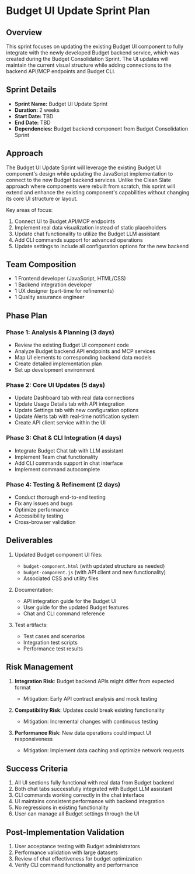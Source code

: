 # Budget UI Update Sprint Plan

## Overview

This sprint focuses on updating the existing Budget UI component to fully integrate with the newly developed Budget backend service, which was created during the Budget Consolidation Sprint. The UI updates will maintain the current visual structure while adding connections to the backend API/MCP endpoints and Budget CLI.

## Sprint Details

- **Sprint Name:** Budget UI Update Sprint
- **Duration:** 2 weeks
- **Start Date:** TBD
- **End Date:** TBD
- **Dependencies:** Budget backend component from Budget Consolidation Sprint

## Approach

The Budget UI Update Sprint will leverage the existing Budget UI component's design while updating the JavaScript implementation to connect to the new Budget backend services. Unlike the Clean Slate approach where components were rebuilt from scratch, this sprint will extend and enhance the existing component's capabilities without changing its core UI structure or layout.

Key areas of focus:
1. Connect UI to Budget API/MCP endpoints
2. Implement real data visualization instead of static placeholders
3. Update chat functionality to utilize the Budget LLM assistant
4. Add CLI commands support for advanced operations
5. Update settings to include all configuration options for the new backend

## Team Composition

- 1 Frontend developer (JavaScript, HTML/CSS)
- 1 Backend integration developer
- 1 UX designer (part-time for refinements)
- 1 Quality assurance engineer

## Phase Plan

### Phase 1: Analysis & Planning (3 days)
- Review the existing Budget UI component code
- Analyze Budget backend API endpoints and MCP services
- Map UI elements to corresponding backend data models
- Create detailed implementation plan
- Set up development environment

### Phase 2: Core UI Updates (5 days)
- Update Dashboard tab with real data connections
- Update Usage Details tab with API integration
- Update Settings tab with new configuration options
- Update Alerts tab with real-time notification system
- Create API client service within the UI

### Phase 3: Chat & CLI Integration (4 days)
- Integrate Budget Chat tab with LLM assistant
- Implement Team chat functionality
- Add CLI commands support in chat interface
- Implement command autocomplete

### Phase 4: Testing & Refinement (2 days)
- Conduct thorough end-to-end testing
- Fix any issues and bugs
- Optimize performance
- Accessibility testing
- Cross-browser validation

## Deliverables

1. Updated Budget component UI files:
   - `budget-component.html` (with updated structure as needed)
   - `budget-component.js` (with API client and new functionality)
   - Associated CSS and utility files

2. Documentation:
   - API integration guide for the Budget UI
   - User guide for the updated Budget features
   - Chat and CLI command reference

3. Test artifacts:
   - Test cases and scenarios
   - Integration test scripts
   - Performance test results

## Risk Management

1. **Integration Risk**: Budget backend APIs might differ from expected format
   - Mitigation: Early API contract analysis and mock testing

2. **Compatibility Risk**: Updates could break existing functionality
   - Mitigation: Incremental changes with continuous testing

3. **Performance Risk**: New data operations could impact UI responsiveness
   - Mitigation: Implement data caching and optimize network requests

## Success Criteria

1. All UI sections fully functional with real data from Budget backend
2. Both chat tabs successfully integrated with Budget LLM assistant
3. CLI commands working correctly in the chat interface
4. UI maintains consistent performance with backend integration
5. No regressions in existing functionality
6. User can manage all Budget settings through the UI

## Post-Implementation Validation

1. User acceptance testing with Budget administrators
2. Performance validation with large datasets
3. Review of chat effectiveness for budget optimization
4. Verify CLI command functionality and performance